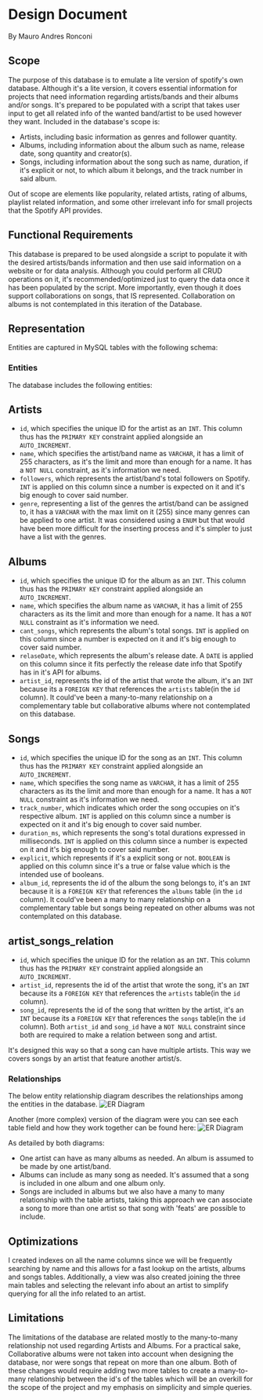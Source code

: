 # Design Document

By Mauro Andres Ronconi

## Scope

The purpose of this database is to emulate a lite version of spotify's own database.
Although it's a lite version, it covers essential information for projects that need information regarding artists/bands and their albums and/or songs.
It's prepared to be populated with a script that takes user input to get all related info of the wanted band/artist to be used however they want.
Included in the database's scope is:

* Artists, including basic information as genres and follower quantity.
* Albums, including information about the album such as name, release date, song quantity and creator(s).
* Songs, including information about the song such as name, duration, if it's explicit or not, to which album it belongs, and the track number in said album.

Out of scope are elements like popularity, related artists, rating of albums, playlist related information, and some other irrelevant info for small projects that the Spotify API provides.

## Functional Requirements

This database is prepared to be used alongside a script to populate it with the desired artists/bands information and then use said information on a website or for data analysis.
Although you could perform all CRUD operations on it, it's recommended/optimized just to query the data once it has been populated by the script.
More importantly, even though it does support collaborations on songs, that IS represented. Collaboration on albums is not contemplated in this iteration of the Database.

## Representation

Entities are captured in MySQL tables with the following schema:

### Entities
The database includes the following entities:

## Artists
* `id`, which specifies the unique ID for the artist as an `INT`. This column thus has the `PRIMARY KEY` constraint applied alongside an `AUTO_INCREMENT`.
* `name`, which specifies the artist/band name as `VARCHAR`, it has a limit of 255 characters, as it's the limit and more than enough for a name. It has a `NOT NULL` constraint, as it's information we need.
* `followers`, which represents the artist/band's total followers on Spotify. `INT` is applied on this column since a number is expected on it and it's big enough to cover said number.
* `genre`, representing a list of the genres the artist/band can be assigned to, it has a `VARCHAR` with the max limit on it (255) since many genres can be applied to one artist. It was considered using a `ENUM` but that would have been more difficult for the inserting process and it's simpler to just have a list with the genres.


## Albums
* `id`, which specifies the unique ID for the album as an `INT`. This column thus has the `PRIMARY KEY` constraint applied alongside an `AUTO_INCREMENT`.
* `name`, which specifies the album name as `VARCHAR`, it has a limit of 255 characters as its the limit and more than enough for a name. It has a `NOT NULL` constraint as it's information we need.
* `cant_songs`, which represents the album's total songs. `INT` is applied on this column since a number is expected on it and it's big enough to cover said number.
* `relaseDate`, which represents the album's release date. A `DATE` is applied on this column since it fits perfectly the release date info that Spotify has in it's API for albums.
* `artist_id`, represents the id of the artist that wrote the album, it's an `INT` because its a `FOREIGN KEY` that references the `artists` table(in the `id` column). It could've been a many-to-many relationship on a complementary table but collaborative albums where not contemplated on this database.

## Songs
* `id`, which specifies the unique ID for the song as an `INT`. This column thus has the `PRIMARY KEY` constraint applied alongside an `AUTO_INCREMENT`.
* `name`, which specifies the song name as `VARCHAR`, it has a limit of 255 characters as its the limit and more than enough for a name. It has a `NOT NULL` constraint as it's information we need.
* `track_number`, which indicates which order the song occupies on it's respective album. `INT` is applied on this column since a number is expected on it and it's big enough to cover said number.
* `duration_ms`, which represents the song's total durations expressed in milliseconds. `INT` is applied on this column since a number is expected on it and it's big enough to cover said number.
* `explicit`, which represents if it's a explicit song or not. `BOOLEAN` is applied on this column since it's a true or false value which is the intended use of booleans.
* `album_id`, represents the id of the album the song belongs to, it's an `INT` because it is a `FOREIGN KEY` that references the `albums` table (in the `id` column). It could've been a many to many relationship on a complementary table but songs being repeated on other albums was not contemplated on this database.

## artist_songs_relation
* `id`, which specifies the unique ID for the relation as an `INT`. This column thus has the `PRIMARY KEY` constraint applied alongside an `AUTO_INCREMENT`.
* `artist_id`, represents the id of the artist that wrote the song, it's an `INT` because its a `FOREIGN KEY` that references the `artists` table(in the `id` column).
* `song_id`, represents the id of the song that written by the artist, it's an `INT` because its a `FOREIGN KEY` that references the `songs` table(in the `id` column).
Both `artist_id` and `song_id` have a `NOT NULL` constraint since both are required to make a relation between song and artist.

It's designed this way so that a song can have multiple artists. This way we covers songs by an artist that feature another artist/s.


### Relationships

The below entity relationship diagram describes the relationships among the entities in the database.
![ER Diagram](diagramLite.png)

Another (more complex) version of the diagram were you can see each table field and how they work together can be found here:
![ER Diagram](diagram.png)

As detailed by both diagrams:

* One artist can have as many albums as needed. An album is assumed to be made by one artist/band.
* Albums can include as many song as needed. It's assumed that a song is included in one album and one album only.
* Songs are included in albums but we also have a many to many relationship with the table artists, taking this approach we can associate a song to more than one artist so that song with 'feats' are possible to include.

## Optimizations

I created indexes on all the name columns since we will be frequently searching by name and this allows for a fast lookup on the artists, albums and songs tables.
Additionally, a view was also created joining the three main tables and selecting the relevant info about an artist to simplify querying for all the info related to an artist.

## Limitations

The limitations of the database are related mostly to the many-to-many relationship not used regarding Artists and Albums. For a practical sake, Collaborative albums were not taken into account when designing the database, nor were songs that repeat on more than one album. Both of these changes would require adding two more tables to create a many-to-many relationship between the id's of the tables which will be an overkill for the scope of the project and my emphasis on simplicity and simple queries.
